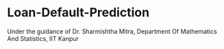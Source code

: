 # Loan-Default-Prediction
Under the guidance of Dr. Sharmishtha Mitra, Department Of Mathematics And Statistics, IIT Kanpur
